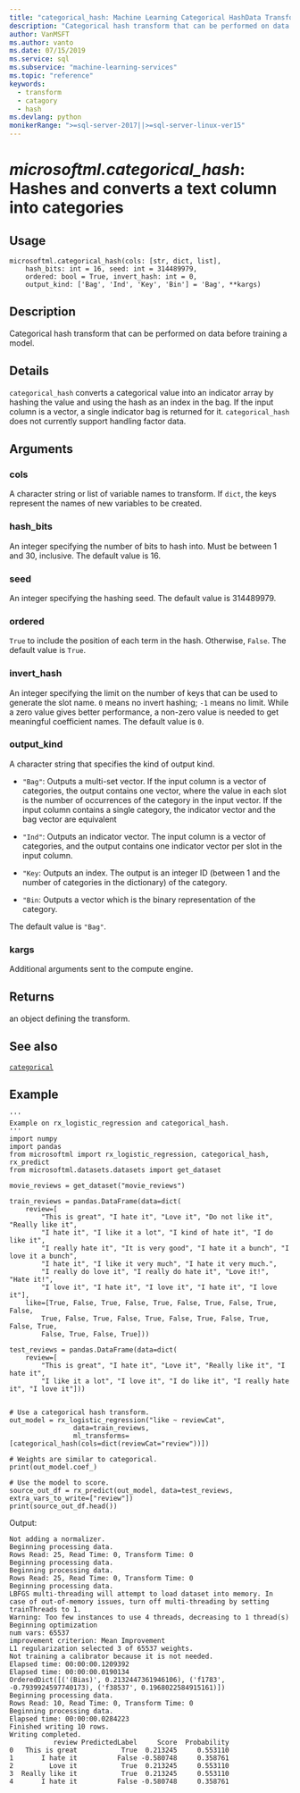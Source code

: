 ```yaml
---
title: "categorical_hash: Machine Learning Categorical HashData Transform"
description: "Categorical hash transform that can be performed on data before training a model."
author: VanMSFT
ms.author: vanto
ms.date: 07/15/2019
ms.service: sql
ms.subservice: "machine-learning-services"
ms.topic: "reference"
keywords:
  - transform
  - catagory
  - hash
ms.devlang: python
monikerRange: ">=sql-server-2017||>=sql-server-linux-ver15"
---
```

# *microsoftml.categorical_hash*: Hashes and converts a text column into categories





## Usage



```
microsoftml.categorical_hash(cols: [str, dict, list],
    hash_bits: int = 16, seed: int = 314489979,
    ordered: bool = True, invert_hash: int = 0,
    output_kind: ['Bag', 'Ind', 'Key', 'Bin'] = 'Bag', **kargs)
```





## Description

Categorical hash transform that can be performed on data before
training a model.


## Details

`categorical_hash` converts a categorical value into an indicator
array by hashing the value and using the hash as an index in the bag. If
the input column is a vector, a single indicator bag is returned for it.
`categorical_hash` does not currently support handling factor data.


## Arguments


### cols

A character string or list of variable names to transform. If
`dict`, the keys represent the names of new variables to be created.


### hash_bits

An integer specifying the number of bits to hash into.
Must be between 1 and 30, inclusive. The default value is 16.


### seed

An integer specifying the hashing seed. The default value is
314489979.


### ordered

`True` to include the position of each term in the
hash. Otherwise, `False`. The default value is `True`.


### invert_hash

An integer specifying the limit on the number of keys
that can be used to generate the slot name. `0` means no invert
hashing; `-1` means no limit. While a zero value gives better
performance, a non-zero value is needed to get meaningful coefficient names.
The default value is `0`.


### output_kind

A character string that specifies the kind
of output kind.

* `"Bag"`: Outputs a multi-set vector. If the input column is a vector of categories, the output contains one vector, where the value in each slot is the number of occurrences of the category in the input vector. If the input column contains a single category, the indicator vector and the bag vector are equivalent 

* `"Ind"`: Outputs an indicator vector. The input column is a vector of categories, and the output contains one indicator vector per slot in the input column. 

* `"Key`: Outputs an index. The output is an integer ID (between 1 and the number of categories in the dictionary) of the category. 

* `"Bin`: Outputs a vector which is the binary representation of the category. 

The default value is `"Bag"`.


### kargs

Additional arguments sent to the compute engine.


## Returns

an object defining the transform.


## See also

[`categorical`](categorical.md)


## Example



```
'''
Example on rx_logistic_regression and categorical_hash.
'''
import numpy
import pandas
from microsoftml import rx_logistic_regression, categorical_hash, rx_predict
from microsoftml.datasets.datasets import get_dataset

movie_reviews = get_dataset("movie_reviews")

train_reviews = pandas.DataFrame(data=dict(
    review=[
        "This is great", "I hate it", "Love it", "Do not like it", "Really like it",
        "I hate it", "I like it a lot", "I kind of hate it", "I do like it",
        "I really hate it", "It is very good", "I hate it a bunch", "I love it a bunch",
        "I hate it", "I like it very much", "I hate it very much.",
        "I really do love it", "I really do hate it", "Love it!", "Hate it!",
        "I love it", "I hate it", "I love it", "I hate it", "I love it"],
    like=[True, False, True, False, True, False, True, False, True, False,
        True, False, True, False, True, False, True, False, True, False, True,
        False, True, False, True]))
        
test_reviews = pandas.DataFrame(data=dict(
    review=[
        "This is great", "I hate it", "Love it", "Really like it", "I hate it",
        "I like it a lot", "I love it", "I do like it", "I really hate it", "I love it"]))


# Use a categorical hash transform.
out_model = rx_logistic_regression("like ~ reviewCat",
                data=train_reviews,
                ml_transforms=[categorical_hash(cols=dict(reviewCat="review"))])
                
# Weights are similar to categorical.
print(out_model.coef_)

# Use the model to score.
source_out_df = rx_predict(out_model, data=test_reviews, extra_vars_to_write=["review"])
print(source_out_df.head())
```


Output:



```
Not adding a normalizer.
Beginning processing data.
Rows Read: 25, Read Time: 0, Transform Time: 0
Beginning processing data.
Beginning processing data.
Rows Read: 25, Read Time: 0, Transform Time: 0
Beginning processing data.
LBFGS multi-threading will attempt to load dataset into memory. In case of out-of-memory issues, turn off multi-threading by setting trainThreads to 1.
Warning: Too few instances to use 4 threads, decreasing to 1 thread(s)
Beginning optimization
num vars: 65537
improvement criterion: Mean Improvement
L1 regularization selected 3 of 65537 weights.
Not training a calibrator because it is not needed.
Elapsed time: 00:00:00.1209392
Elapsed time: 00:00:00.0190134
OrderedDict([('(Bias)', 0.2132447361946106), ('f1783', -0.7939924597740173), ('f38537', 0.1968022584915161)])
Beginning processing data.
Rows Read: 10, Read Time: 0, Transform Time: 0
Beginning processing data.
Elapsed time: 00:00:00.0284223
Finished writing 10 rows.
Writing completed.
           review PredictedLabel     Score  Probability
0   This is great           True  0.213245     0.553110
1       I hate it          False -0.580748     0.358761
2         Love it           True  0.213245     0.553110
3  Really like it           True  0.213245     0.553110
4       I hate it          False -0.580748     0.358761
```

